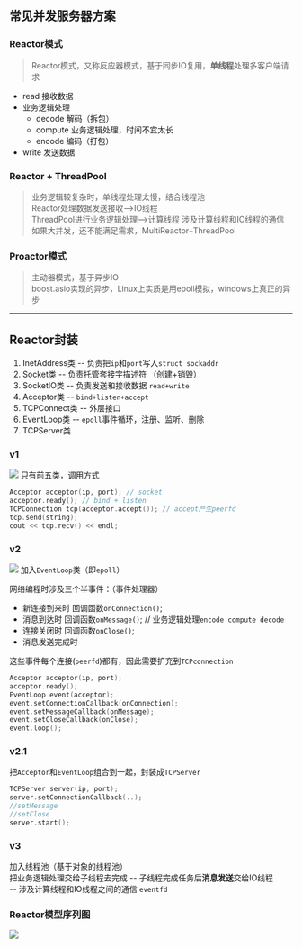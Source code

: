 ## 常见并发服务器方案

### Reactor模式
> Reactor模式，又称反应器模式，基于同步IO复用，**单线程**处理多客户端请求

+ read      接收数据
+ 业务逻辑处理
  + decode    解码（拆包）
  + compute   业务逻辑处理，时间不宜太长
  + encode    编码（打包）
+ write     发送数据

### Reactor + ThreadPool
> 业务逻辑较复杂时，单线程处理太慢，结合线程池  
> Reactor处理数据发送接收-->IO线程  
> ThreadPool进行业务逻辑处理-->计算线程
> 涉及计算线程和IO线程的通信  
> 如果大并发，还不能满足需求，MultiReactor+ThreadPool

### Proactor模式
> 主动器模式，基于异步IO  
> boost.asio实现的异步，Linux上实质是用epoll模拟，windows上真正的异步

---

## Reactor封装
1. InetAddress类 -- 负责把`ip`和`port`写入`struct sockaddr`
2. Socket类      -- 负责托管套接字描述符 （创建+销毁）
3. SocketIO类    -- 负责发送和接收数据 `read+write`
4. Acceptor类    -- `bind+listen+accept`
5. TCPConnect类  -- 外层接口
6. EventLoop类   -- `epoll`事件循环，注册、监听、删除
7. TCPServer类


### v1
![](https://gitee.com/snow-tyan/learn-cpp/raw/master/Figure/Reactor-v1.png)
只有前五类，调用方式
```c++
Acceptor acceptor(ip, port); // socket
acceptor.ready(); // bind + listen
TCPConnection tcp(acceptor.accept()); // accept产生peerfd
tcp.send(string);
cout << tcp.recv() << endl;
```


### v2
![](https://gitee.com/snow-tyan/learn-cpp/raw/master/Figure/Reactor-v2.png)
加入`EventLoop`类（即`epoll`）  

网络编程时涉及三个半事件：（事件处理器）
  + 新连接到来时  回调函数`onConnection()`;
  + 消息到达时    回调函数`onMessage()`;  // 业务逻辑处理`encode compute decode`
  + 连接关闭时    回调函数`onClose()`;
  + 消息发送完成时

这些事件每个连接(`peerfd`)都有，因此需要扩充到`TCPconnection`  

```c++
Acceptor acceptor(ip, port);
acceptor.ready();
EventLoop event(acceptor);
event.setConnectionCallback(onConnection);
event.setMessageCallback(onMessage);
event.setCloseCallback(onClose);
event.loop();
```


### v2.1
把`Acceptor`和`EventLoop`组合到一起，封装成`TCPServer`
```c++
TCPServer server(ip, port);
server.setConnectionCallback(..);
//setMessage
//setClose
server.start();
```


### v3
加入线程池（基于对象的线程池）  
把业务逻辑处理交给子线程去完成 -- 子线程完成任务后**消息发送**交给IO线程  
                          -- 涉及计算线程和IO线程之间的通信  `eventfd`  


### Reactor模型序列图
![](https://gitee.com/snow-tyan/learn-cpp/raw/master/Figure/Reactor-timeseq.png)

